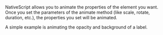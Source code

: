 NativeScript allows you to animate the properties of the element you want. 
Once you set the parameters of the animate method (like scale, rotate, duration, etc.), the properties you set will be animated. 

A simple example is animating the opacity and background of a label.
<snippet id='animation-animating-properties-code'/>